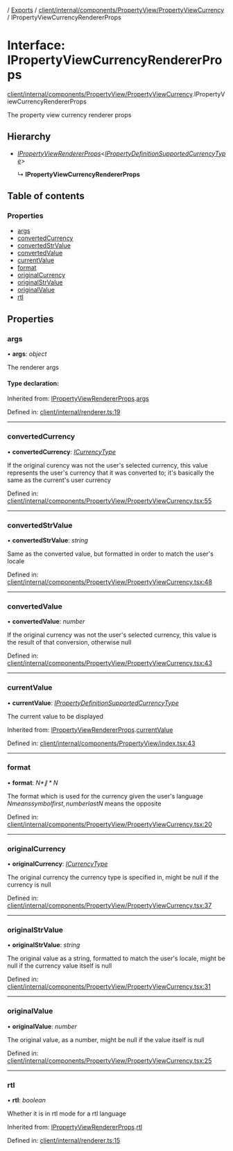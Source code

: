 [](../README.md) / [Exports](../modules.md) / [client/internal/components/PropertyView/PropertyViewCurrency](../modules/client_internal_components_propertyview_propertyviewcurrency.md) / IPropertyViewCurrencyRendererProps

# Interface: IPropertyViewCurrencyRendererProps

[client/internal/components/PropertyView/PropertyViewCurrency](../modules/client_internal_components_propertyview_propertyviewcurrency.md).IPropertyViewCurrencyRendererProps

The property view currency renderer props

## Hierarchy

* [*IPropertyViewRendererProps*](client_internal_components_propertyview.ipropertyviewrendererprops.md)<[*IPropertyDefinitionSupportedCurrencyType*](base_root_module_itemdefinition_propertydefinition_types_currency.ipropertydefinitionsupportedcurrencytype.md)\>

  ↳ **IPropertyViewCurrencyRendererProps**

## Table of contents

### Properties

- [args](client_internal_components_propertyview_propertyviewcurrency.ipropertyviewcurrencyrendererprops.md#args)
- [convertedCurrency](client_internal_components_propertyview_propertyviewcurrency.ipropertyviewcurrencyrendererprops.md#convertedcurrency)
- [convertedStrValue](client_internal_components_propertyview_propertyviewcurrency.ipropertyviewcurrencyrendererprops.md#convertedstrvalue)
- [convertedValue](client_internal_components_propertyview_propertyviewcurrency.ipropertyviewcurrencyrendererprops.md#convertedvalue)
- [currentValue](client_internal_components_propertyview_propertyviewcurrency.ipropertyviewcurrencyrendererprops.md#currentvalue)
- [format](client_internal_components_propertyview_propertyviewcurrency.ipropertyviewcurrencyrendererprops.md#format)
- [originalCurrency](client_internal_components_propertyview_propertyviewcurrency.ipropertyviewcurrencyrendererprops.md#originalcurrency)
- [originalStrValue](client_internal_components_propertyview_propertyviewcurrency.ipropertyviewcurrencyrendererprops.md#originalstrvalue)
- [originalValue](client_internal_components_propertyview_propertyviewcurrency.ipropertyviewcurrencyrendererprops.md#originalvalue)
- [rtl](client_internal_components_propertyview_propertyviewcurrency.ipropertyviewcurrencyrendererprops.md#rtl)

## Properties

### args

• **args**: *object*

The renderer args

#### Type declaration:

Inherited from: [IPropertyViewRendererProps](client_internal_components_propertyview.ipropertyviewrendererprops.md).[args](client_internal_components_propertyview.ipropertyviewrendererprops.md#args)

Defined in: [client/internal/renderer.ts:19](https://github.com/onzag/itemize/blob/3efa2a4a/client/internal/renderer.ts#L19)

___

### convertedCurrency

• **convertedCurrency**: [*ICurrencyType*](imported_resources.icurrencytype.md)

If the original curency was not the user's selected
currency, this value represents the user's currency
that it was converted to; it's basically the same as
the current's user currency

Defined in: [client/internal/components/PropertyView/PropertyViewCurrency.tsx:55](https://github.com/onzag/itemize/blob/3efa2a4a/client/internal/components/PropertyView/PropertyViewCurrency.tsx#L55)

___

### convertedStrValue

• **convertedStrValue**: *string*

Same as the converted value, but formatted in order
to match the user's locale

Defined in: [client/internal/components/PropertyView/PropertyViewCurrency.tsx:48](https://github.com/onzag/itemize/blob/3efa2a4a/client/internal/components/PropertyView/PropertyViewCurrency.tsx#L48)

___

### convertedValue

• **convertedValue**: *number*

If the original currency was not the user's selected
currency, this value is the result of that conversion,
otherwise null

Defined in: [client/internal/components/PropertyView/PropertyViewCurrency.tsx:43](https://github.com/onzag/itemize/blob/3efa2a4a/client/internal/components/PropertyView/PropertyViewCurrency.tsx#L43)

___

### currentValue

• **currentValue**: [*IPropertyDefinitionSupportedCurrencyType*](base_root_module_itemdefinition_propertydefinition_types_currency.ipropertydefinitionsupportedcurrencytype.md)

The current value to be displayed

Inherited from: [IPropertyViewRendererProps](client_internal_components_propertyview.ipropertyviewrendererprops.md).[currentValue](client_internal_components_propertyview.ipropertyviewrendererprops.md#currentvalue)

Defined in: [client/internal/components/PropertyView/index.tsx:43](https://github.com/onzag/itemize/blob/3efa2a4a/client/internal/components/PropertyView/index.tsx#L43)

___

### format

• **format**: *$N* \| *N$*

The format which is used for the currency given the user's language
$N means symbol first, number last N$ means the opposite

Defined in: [client/internal/components/PropertyView/PropertyViewCurrency.tsx:20](https://github.com/onzag/itemize/blob/3efa2a4a/client/internal/components/PropertyView/PropertyViewCurrency.tsx#L20)

___

### originalCurrency

• **originalCurrency**: [*ICurrencyType*](imported_resources.icurrencytype.md)

The original currency the currency type is
specified in, might be null if the currency
is null

Defined in: [client/internal/components/PropertyView/PropertyViewCurrency.tsx:37](https://github.com/onzag/itemize/blob/3efa2a4a/client/internal/components/PropertyView/PropertyViewCurrency.tsx#L37)

___

### originalStrValue

• **originalStrValue**: *string*

The original value as a string, formatted
to match the user's locale, might be null
if the currency value itself is null

Defined in: [client/internal/components/PropertyView/PropertyViewCurrency.tsx:31](https://github.com/onzag/itemize/blob/3efa2a4a/client/internal/components/PropertyView/PropertyViewCurrency.tsx#L31)

___

### originalValue

• **originalValue**: *number*

The original value, as a number, might be null
if the value itself is null

Defined in: [client/internal/components/PropertyView/PropertyViewCurrency.tsx:25](https://github.com/onzag/itemize/blob/3efa2a4a/client/internal/components/PropertyView/PropertyViewCurrency.tsx#L25)

___

### rtl

• **rtl**: *boolean*

Whether it is in rtl mode for a rtl language

Inherited from: [IPropertyViewRendererProps](client_internal_components_propertyview.ipropertyviewrendererprops.md).[rtl](client_internal_components_propertyview.ipropertyviewrendererprops.md#rtl)

Defined in: [client/internal/renderer.ts:15](https://github.com/onzag/itemize/blob/3efa2a4a/client/internal/renderer.ts#L15)
